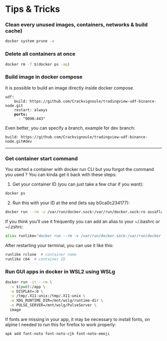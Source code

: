 # Tips & Tricks

### Clean every unused images, containers, networks & build cache)

```bash
docker system prune -a
```

### Delete all containers at once

```bash
docker rm -f $(docker ps -aq)
```

### Build image in docker compose

It is possible to build an image directly inside docker compose.

<pre class="language-docker"><code class="lang-docker">udf:
    build: https://github.com/Crackvignoule/tradingview-udf-binance-node.git
    restart: always
<strong>    ports:
</strong>      - "9090:443"
</code></pre>

Even better, you can specify a branch, example for dev branch:

```docker
build: https://github.com/Crackvignoule/tradingview-udf-binance-node.git#dev
```

***

### Get container start command

You started a container with docker run CLI but you forgot the command you used ? You can kinda get it back with these steps:

1. Get your container ID (you can just take a few char if you want):

```bash
docker ps
```

2. Run this with your ID at the end (lets say b0ca0c234177):

```bash
docker run --rm -v /var/run/docker.sock:/var/run/docker.sock:ro assaflavie/runlike b0ca0c234177
```

If you think you'll use it frequently you can add an alias to your \~/.bashrc or \~/.zshrc:

```bash
alias runlike="docker run --rm -v /var/run/docker.sock:/var/run/docker.sock:ro assaflavie/runlike"
```

After restarting your terminal, you can use it like this:

```bash
runlike rclone  # container name
runlike c64  # container ID
```

### Run GUI apps in docker in WSL2 using WSLg

```bash
docker run -it --rm \
  -v $(pwd):/app \
  -e DISPLAY=:0 \
  -v /tmp/.X11-unix:/tmp/.X11-unix \
  -e XDG_RUNTIME_DIR=/mnt/wslg/runtime-dir \
  -e PULSE_SERVER=/mnt/wslg/PulseServer \
  image
```

If fonts are missing in your app, it may be necessary to install fonts, on alpine I needed to run this for firefox to work properly:

```bash
apk add font-noto font-noto-cjk font-noto-emoji
```
